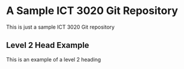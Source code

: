 # A Sample ICT 3020 Git Repository

This is just a sample ICT 3020 Git repository

## Level 2 Head Example

This is an example of a level 2 heading
